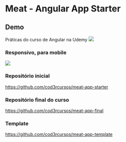 # Meat - Angular App Starter

## Demo
Práticas do curso de Angular na Udemy
<img src="http://g.recordit.co/5aTVmS9ruU.gif"/>

### Responsivo, para mobile
<img src="http://g.recordit.co/7YImCbNJKi.gif"/>

### Repositório inicial
https://github.com/cod3rcursos/meat-app-starter

### Repositório final do curso
https://github.com/cod3rcursos/meat-app-final

### Template
https://github.com/cod3rcursos/meat-app-template
